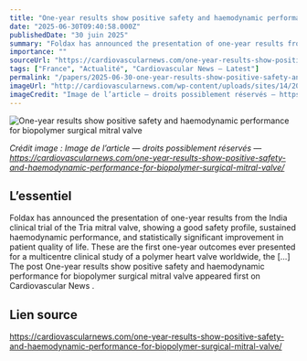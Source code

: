 ```yaml
---
title: "One-year results show positive safety and haemodynamic performance for biopolymer surgical mitral valve"
date: "2025-06-30T09:40:58.000Z"
publishedDate: "30 juin 2025"
summary: "Foldax has announced the presentation of one-year results from the India clinical trial of the Tria mitral valve, showing a good safety profile, sustained haemodynamic performance, and statistically significant improvement in patient quality of life. These are the first one-year outcomes ever presented for a multicentre clinical study of a polymer heart valve worldwide, the [&#8230;] The post One-year results show positive safety and haemodynamic performance for biopolymer surgical mitral valve appeared first on Cardiovascular News ."
importance: ""
sourceUrl: "https://cardiovascularnews.com/one-year-results-show-positive-safety-and-haemodynamic-performance-for-biopolymer-surgical-mitral-valve/"
tags: ["France", "Actualité", "Cardiovascular News — Latest"]
permalink: "/papers/2025-06-30-one-year-results-show-positive-safety-and-haemodynamic-performance-for-biopolymer-surgical-mitral-valve"
imageUrl: "http://cardiovascularnews.com/wp-content/uploads/sites/14/2024/06/IMG_0237-scaled.jpg"
imageCredit: "Image de l’article — droits possiblement réservés — https://cardiovascularnews.com/one-year-results-show-positive-safety-and-haemodynamic-performance-for-biopolymer-surgical-mitral-valve/"
---
```


![One-year results show positive safety and haemodynamic performance for biopolymer surgical mitral valve](http://cardiovascularnews.com/wp-content/uploads/sites/14/2024/06/IMG_0237-scaled.jpg)

*Crédit image : Image de l’article — droits possiblement réservés — https://cardiovascularnews.com/one-year-results-show-positive-safety-and-haemodynamic-performance-for-biopolymer-surgical-mitral-valve/*

## L’essentiel

Foldax has announced the presentation of one-year results from the India clinical trial of the Tria mitral valve, showing a good safety profile, sustained haemodynamic performance, and statistically significant improvement in patient quality of life. These are the first one-year outcomes ever presented for a multicentre clinical study of a polymer heart valve worldwide, the [&#8230;] The post One-year results show positive safety and haemodynamic performance for biopolymer surgical mitral valve appeared first on Cardiovascular News .

## Lien source

https://cardiovascularnews.com/one-year-results-show-positive-safety-and-haemodynamic-performance-for-biopolymer-surgical-mitral-valve/

